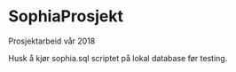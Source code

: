 # SophiaProsjekt

Prosjektarbeid vår 2018

Husk å kjør sophia.sql scriptet på lokal database før testing.